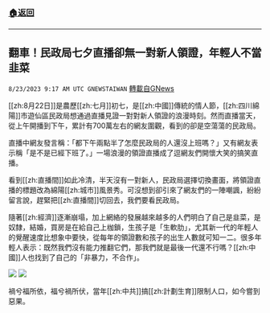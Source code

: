###  [:house:返回](README.md)
---


## 翻車！民政局七夕直播卻無一對新人領證，年輕人不當韭菜
`8/23/2023 9:17 AM UTC GNEWSTAIWAN` [轉載自GNews](https://gnews.org/articles/1587347)



[[zh:8月22日]]是農歷[[zh:七月]]初七，是[[zh:中國]]傳統的情人節，[[zh:四川綿陽]]市遊仙區民政局想通過直播見證一對對新人領證的浪漫時刻。然而直播當天，從上午開播到下午，累計有700萬左右的網友圍觀，看到的卻是空蕩蕩的民政局。  

直播中網友發言稱：「都下午兩點半了怎麼民政局的人還沒上班嗎？」又有網友表示稱「是不是已經下班了。」一場浪漫的領證直播成了逗網友們開懷大笑的搞笑直播。

  

看到[[zh:直播間]]如此冷清，半天沒有一對新人，民政局選擇切換畫面，將領證直播的標題改為綿陽[[zh:城市]]風景秀。可沒想到卻引來了網友們的一陣嘲諷，紛紛留言說，趕緊把[[zh:直播間]]切回去，我們要看民政局。

  

  

隨著[[zh:經濟]]逐漸崩塌，加上網絡的發展越來越多的人們明白了自己是韭菜，是奴隸，結婚，買房是在給自己上枷鎖，生孩子是「生軟肋」，尤其新一代的年輕人的覺醒速度比想象中要快，從每年的領證數和孩子的出生人數就可知一二。很多年輕人表示：既然我們沒有能力推翻它們，那我們就是最後一代還不行嗎？[[zh:中國]]人也找到了自己的「非暴力，不合作」。



![](ipfs://QmQGDzKf76FTUXrFCuPjZaR1xXimBySR6G43aTRo2gSwpY?.png)
![](ipfs://QmS8E2bCJMQtjMVGsS2ongxteyGXqJLYE1S1VQNntb8oP1?.png)

  

禍兮福所依，福兮禍所伏，當年[[zh:中共]]搞[[zh:計劃生育]]限制人口，如今嘗到惡果。

